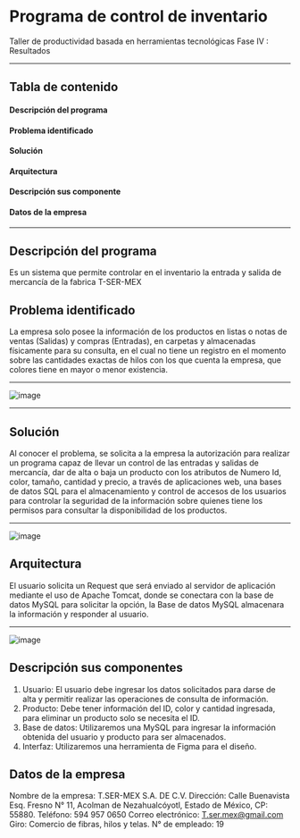 # Programa de control de inventario
Taller de productividad basada en herramientas tecnológicas Fase IV : Resultados
***
## Tabla de contenido
<a name="Descripción-del-rograma"></a>
#### Descripción del programa
<a name="Problema-identificado"></a>
#### Problema identificado
<a name="Solución "></a>
#### Solución 
<a name="Arquitectura"></a>
#### Arquitectura 
<a name="Descripción-sus-componentes"></a>
#### Descripción sus componente
<a name="Datos-de-la-empresa"></a>
#### Datos de la empresa
***
## Descripción del programa
Es un sistema que permite controlar en el inventario la entrada y salida de mercancía de la fabrica T-SER-MEX
## Problema identificado
La empresa solo posee la información de los productos en listas o notas de ventas (Salidas) y compras (Entradas), en carpetas y almacenadas físicamente para su consulta, en el cual no tiene un registro en el momento sobre las cantidades exactas de hilos con los que cuenta la empresa, que colores tiene en mayor o menor existencia.
***
![image](https://github.com/ChristopherGC1988/Fase3Ejecucion/assets/141608209/c73e1e94-d831-4fb2-ae2e-e30ad477ed72)
***
## Solución 
Al conocer el problema, se solicita a la empresa la autorización para realizar un programa capaz de llevar un control de las entradas y salidas de mercancía, dar de alta o baja un producto con los atributos de Numero Id, color, tamaño, cantidad y precio, a través de aplicaciones web, una bases de datos SQL para el almacenamiento y control de accesos de los usuarios para controlar la seguridad de la información sobre quienes tiene los permisos para consultar la disponibilidad de los productos.
***
![image](https://github.com/ChristopherGC1988/Fase3Ejecucion/assets/141608209/76aba1c2-0791-4ec0-b21b-feb2f97d3a88)
## Arquitectura
El usuario solicita un Request que será enviado al servidor de aplicación mediante el uso de Apache Tomcat, donde se conectara con la base de datos MySQL para solicitar la opción, la Base de datos MySQL almacenara la información y responder al usuario.
***
![image](https://github.com/ChristopherGC1988/Fase3Ejecucion/assets/141608209/7fa92b0d-ea49-4a34-b326-e45e29e6dda7)
## Descripción sus componentes
1.	Usuario: El usuario debe ingresar los datos solicitados para darse de alta y permitir realizar las operaciones de consulta de información.
2.	Producto: Debe tener información del ID, color y cantidad ingresada, para eliminar un producto solo se necesita el ID.
3.	Base de datos: Utilizaremos una MySQL para ingresar la información obtenida del usuario y producto para ser almacenados. 
4.	Interfaz: Utilizaremos una herramienta de Figma para el diseño.
## Datos de la empresa
Nombre de la empresa: T.SER-MEX S.A. DE C.V.
Dirección: Calle Buenavista Esq. Fresno N° 11, Acolman de Nezahualcóyotl, Estado de México, CP: 55880.
Teléfono: 594 957 0650
Correo electrónico: T.ser.mex@gmail.com
Giro: Comercio de fibras, hilos y telas.
N° de empleado: 19


